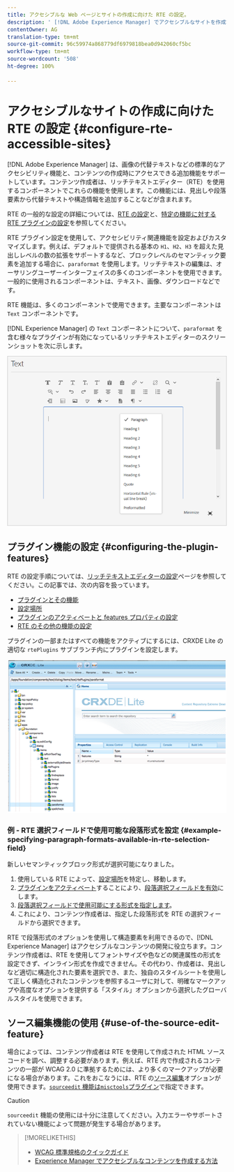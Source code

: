 ```yaml
---
title: アクセシブルな Web ページとサイトの作成に向けた RTE の設定。
description: ' [!DNL Adobe Experience Manager] でアクセシブルなサイトを作成するためのリッチテキストエディターの設定について説明します。'
contentOwner: AG
translation-type: tm+mt
source-git-commit: 96c59974a868779df6979818bea0d942060cf5bc
workflow-type: tm+mt
source-wordcount: '508'
ht-degree: 100%

---
```



# アクセシブルなサイトの作成に向けた RTE の設定 {#configure-rte-accessible-sites}

[!DNL Adobe Experience Manager] は、画像の代替テキストなどの標準的なアクセシビリティ機能と、コンテンツの作成時にアクセスできる追加機能をサポートしています。コンテンツ作成者は、リッチテキストエディター（RTE）を使用するコンポーネントでこれらの機能を使用します。この機能には、見出しや段落要素から代替テキストや構造情報を追加することなどが含まれます。

RTE の一般的な設定の詳細については、[RTE の設定](rich-text-editor.md)と、[特定の機能に対する RTE プラグインの設定](configure-rich-text-editor-plug-ins.md)を参照してください。

RTE プラグイン設定を使用して、アクセシビリティ関連機能を設定およびカスタマイズします。例えば、デフォルトで提供される基本の `H1`、`H2`、`H3` を超えた見出しレベルの数の拡張をサポートするなど、ブロックレベルのセマンティック要素を追加する場合に、`paraformat` を使用します。リッチテキストの編集は、オーサリングユーザーインターフェイスの多くのコンポーネントを使用できます。一般的に使用されるコンポーネントは、テキスト、画像、ダウンロードなどです。

RTE 機能は、多くのコンポーネントで使用できます。主要なコンポーネントは `Text` コンポーネントです。

[!DNL Experience Manager] の `Text` コンポーネントについて、`paraformat` を含む様々なプラグインが有効になっているリッチテキストエディターのスクリーンショットを次に示します。

![フルスクリーンモードの RTE テキストコンポーネント](assets/rte-toolbar-full-screen-mode.png)

## プラグイン機能の設定 {#configuring-the-plugin-features}

RTE の設定手順については、[リッチテキストエディターの設定](rich-text-editor.md)ページを参照してください。この記事では、次の内容を扱っています。

* [プラグインとその機能](rich-text-editor.md#aboutplugins)
* [設定場所](rich-text-editor.md#understand-the-configuration-paths-and-locations)
* [プラグインのアクティベートと features プロパティの設定](rich-text-editor.md#enable-rte-functionalities-by-activating-plug-ins)
* [RTE のその他の機能の設定](rich-text-editor.md#enable-rte-functionalities-by-activating-plug-ins)

プラグインの一部またはすべての機能をアクティブにするには、CRXDE Lite の適切な `rtePlugins` サブブランチ内にプラグインを設定します。

![CRXDE Lite で rtePlugin の例を表示](assets/example-rteplugin-crxde-lite.png)

### 例 - RTE 選択フィールドで使用可能な段落形式を設定 {#example-specifying-paragraph-formats-available-in-rte-selection-field}

新しいセマンティックブロック形式が選択可能になりました。

1. 使用している RTE によって、[設定場所](rich-text-editor.md#understand-the-configuration-paths-and-locations)を特定し、移動します。
1. [プラグインをアクティベート](rich-text-editor.md)することにより、[段落選択フィールドを有効](rich-text-editor.md#enable-rte-functionalities-by-activating-plug-ins)にします。
1. [段落選択フィールドで使用可能にする形式を指定します](rich-text-editor.md)。
1. これにより、コンテンツ作成者は、指定した段落形式を RTE の選択フィールドから選択できます。

RTE で段落形式のオプションを使用して構造要素を利用できるので、[!DNL Experience Manager] はアクセシブルなコンテンツの開発に役立ちます。コンテンツ作成者は、RTE を使用してフォントサイズや色などの関連属性の形式を設定できず、インライン形式を作成できません。その代わり、作成者は、見出しなど適切に構造化された要素を選択でき、また、独自のスタイルシートを使用して正しく構造化されたコンテンツを参照するユーザに対して、明確なマークアップや高度なオプションを提供する「スタイル」オプションから選択したグローバルスタイルを使用できます。

## ソース編集機能の使用 {#use-of-the-source-edit-feature}

場合によっては、コンテンツ作成者は RTE を使用して作成された HTML ソースコードを調べ、調整する必要があります。例えば、RTE 内で作成されるコンテンツの一部が WCAG 2.0 に準拠するためには、より多くのマークアップが必要になる場合があります。これをおこなうには、RTE の[ソース編集](rich-text-editor.md#aboutplugins)オプションが使用できます。[`sourceedit` 機能は`misctools`プラグイン](rich-text-editor.md#aboutplugins)で指定できます。

>[!CAUTION]
>
>`sourceedit` 機能の使用には十分に注意してください。入力エラーやサポートされていない機能によって問題が発生する場合があります。

<!--
TBD ENGREVIEW: Is this only applicable to Classic UI? 

## Adding Support for further HTML Elements and Attributes {#adding-support-for-additional-html-elements-and-attributes}

To further extend the accessibility features of [!DNL Experience Manager], it is possible to extend the existing components based on the RTE (such as the `Text` and `Table` components) with extra elements and attributes.

The following procedure illustrates how to extend the `Table` component with a `Caption` element that provides information about a data table to assistive technology users:

### Example: Add a caption to a table properties dialog {#example-adding-the-caption-to-the-table-properties-dialog}

In the constructor of the `TablePropertiesDialog`, add an extra text input field that is used for editing the caption. Set the `itemId` to `caption` (the DOM attribute’s name) to automatically handle its content.

In a `Table`, set the attribute to the DOM element or or remove it from the DOM element. The dialog in the `config` object passed the value. Set or remove the DOM attributes using the corresponding `CQ.form.rte.Common` methods (`com` is a shortcut for `CQ.form.rte.Common`). Using `CQ.form.rte.Common` methods avoids common pitfalls with browser implementations.

>[!NOTE]
>
>This procedure is only suitable for the classic UI.

### Step-by-step instructions {#step-by-step-instructions}

1. Start CRXDE Lite. For example: [http://localhost:4502/crx/de/](http://localhost:4502/crx/de/)

1. Copy `/libs/cq/ui/widgets/source/widgets/form/rte/commands/Table.js` to `/apps/cq/ui/widgets/source/widgets/form/rte/commands/Table.js`. Create intermediate folders if those do not exist.

1. Copy `/libs/cq/ui/widgets/source/widgets/form/rte/plugins/TablePropertiesDialog.js` to `/apps/cq/ui/widgets/source/widgets/form/rte/plugins/TablePropertiesDialog.js`.

1. Open `/apps/cq/ui/widgets/source/widgets/form/rte/plugins/TablePropertiesDialog.js` file to edit.

1. In the `constructor` method, before the mention of `var dialogRef = this;`, add the following code:

   ```javascript
   editItems.push({
       "itemId": "caption",
       "name": "caption",
       "xtype": "textfield",
       "fieldLabel": CQ.I18n.getMessage("Caption"),
       "value": (this.table && this.table.caption ? this.table.caption.textContent : "")
   });
   ```

1. Open `/apps/cq/ui/widgets/source/widgets/form/rte/commands/Table.js` file.

1. Add the following code at the end of the `transferConfigToTable` method:

   ```javascript
   /**
    * Adds Caption Element
   */
   var captionElement;
   if (dom.firstChild && dom.firstChild.tagName.toLowerCase() == "caption")
   {
      captionElement = dom.firstChild;
   }
   if (config.caption)
   {
       var captionTextNode = document.createTextNode(config.caption)
       if (captionElement)
       {
          dom.replaceNode(captionElement.firstChild,captionTextNode);
       } else
       {
           captionElement = document.createElement("caption");
           captionElement.appendChild(captionTextNode);
           if (dom.childNodes.length>0)
           {
              dom.insertBefore(captionElement, dom.firstChild);
           } else
           {
              dom.appendChild(captionElement);
           }
       }
   } else if (captionElement)
   {
     dom.removeChild(captionElement);
   }
   ```

1. To save your changes, click **[!UICONTROL Save All]**.

## Best practices and limitations {#best-practices-limitations-tips}

* A plain text field is not the only type of input allowed for the value of the caption element. You can use any ExtJS widget, that provides the caption’s value through its `getValue()` method.
* To add editing capabilities for more elements and attributes, ensure that:

  * The `itemId` property for each corresponding field is set to the name of the appropriate DOM attribute (`TablePropertiesDialog`).
  * The attribute is set and/or removed on the DOM element explicitly (`Table`).
-->

>[!MORELIKETHIS]
>
>* [WCAG 標準規格のクイックガイド](/help/onboarding/accessibility/quick-guide-wcag.md)
>* [Experience Manager でアクセシブルなコンテンツを作成する方法](/help/sites-cloud/authoring/fundamentals/accessible-content.md)

